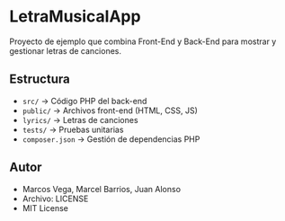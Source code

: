 # LetraMusicalApp
Proyecto de ejemplo que combina Front-End y Back-End para mostrar y gestionar
letras de canciones.
## Estructura
- `src/` → Código PHP del back-end
- `public/` → Archivos front-end (HTML, CSS, JS)
- `lyrics/` → Letras de canciones
- `tests/` → Pruebas unitarias
- `composer.json` → Gestión de dependencias PHP
## Autor
- Marcos Vega, Marcel Barrios, Juan Alonso
- Archivo: LICENSE
- MIT License

